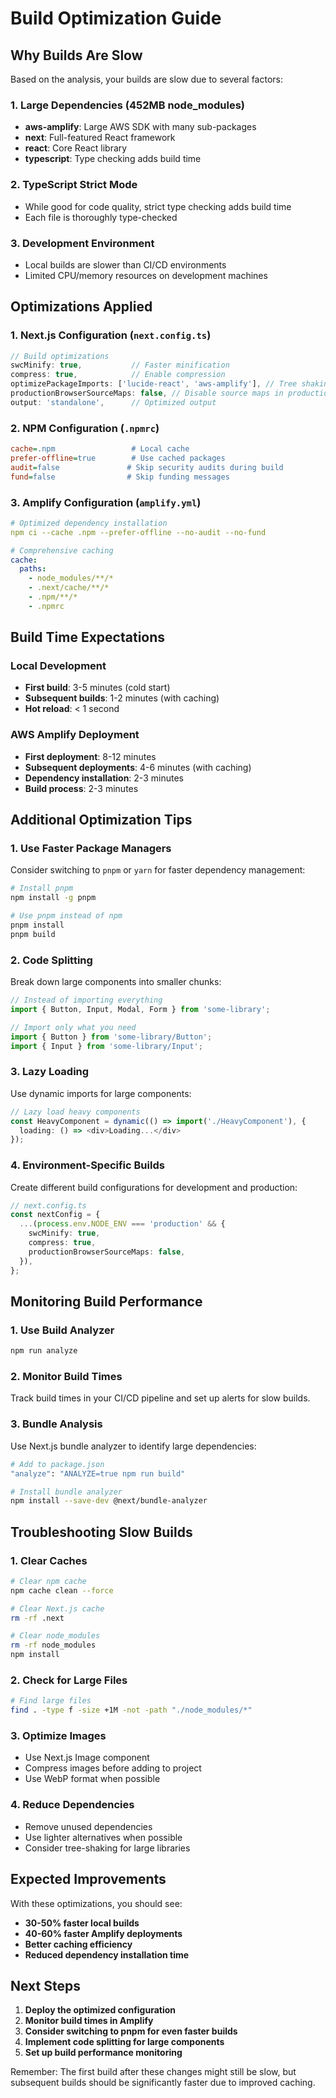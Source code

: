 # Build Optimization Guide

## Why Builds Are Slow

Based on the analysis, your builds are slow due to several factors:

### 1. Large Dependencies (452MB node_modules)
- **aws-amplify**: Large AWS SDK with many sub-packages
- **next**: Full-featured React framework
- **react**: Core React library
- **typescript**: Type checking adds build time

### 2. TypeScript Strict Mode
- While good for code quality, strict type checking adds build time
- Each file is thoroughly type-checked

### 3. Development Environment
- Local builds are slower than CI/CD environments
- Limited CPU/memory resources on development machines

## Optimizations Applied

### 1. Next.js Configuration (`next.config.ts`)
```typescript
// Build optimizations
swcMinify: true,           // Faster minification
compress: true,            // Enable compression
optimizePackageImports: ['lucide-react', 'aws-amplify'], // Tree shaking
productionBrowserSourceMaps: false, // Disable source maps in production
output: 'standalone',      // Optimized output
```

### 2. NPM Configuration (`.npmrc`)
```ini
cache=.npm                 # Local cache
prefer-offline=true        # Use cached packages
audit=false               # Skip security audits during build
fund=false                # Skip funding messages
```

### 3. Amplify Configuration (`amplify.yml`)
```yaml
# Optimized dependency installation
npm ci --cache .npm --prefer-offline --no-audit --no-fund

# Comprehensive caching
cache:
  paths:
    - node_modules/**/*
    - .next/cache/**/*
    - .npm/**/*
    - .npmrc
```

## Build Time Expectations

### Local Development
- **First build**: 3-5 minutes (cold start)
- **Subsequent builds**: 1-2 minutes (with caching)
- **Hot reload**: < 1 second

### AWS Amplify Deployment
- **First deployment**: 8-12 minutes
- **Subsequent deployments**: 4-6 minutes (with caching)
- **Dependency installation**: 2-3 minutes
- **Build process**: 2-3 minutes

## Additional Optimization Tips

### 1. Use Faster Package Managers
Consider switching to `pnpm` or `yarn` for faster dependency management:

```bash
# Install pnpm
npm install -g pnpm

# Use pnpm instead of npm
pnpm install
pnpm build
```

### 2. Code Splitting
Break down large components into smaller chunks:

```typescript
// Instead of importing everything
import { Button, Input, Modal, Form } from 'some-library';

// Import only what you need
import { Button } from 'some-library/Button';
import { Input } from 'some-library/Input';
```

### 3. Lazy Loading
Use dynamic imports for large components:

```typescript
// Lazy load heavy components
const HeavyComponent = dynamic(() => import('./HeavyComponent'), {
  loading: () => <div>Loading...</div>
});
```

### 4. Environment-Specific Builds
Create different build configurations for development and production:

```typescript
// next.config.ts
const nextConfig = {
  ...(process.env.NODE_ENV === 'production' && {
    swcMinify: true,
    compress: true,
    productionBrowserSourceMaps: false,
  }),
};
```

## Monitoring Build Performance

### 1. Use Build Analyzer
```bash
npm run analyze
```

### 2. Monitor Build Times
Track build times in your CI/CD pipeline and set up alerts for slow builds.

### 3. Bundle Analysis
Use Next.js bundle analyzer to identify large dependencies:

```bash
# Add to package.json
"analyze": "ANALYZE=true npm run build"

# Install bundle analyzer
npm install --save-dev @next/bundle-analyzer
```

## Troubleshooting Slow Builds

### 1. Clear Caches
```bash
# Clear npm cache
npm cache clean --force

# Clear Next.js cache
rm -rf .next

# Clear node_modules
rm -rf node_modules
npm install
```

### 2. Check for Large Files
```bash
# Find large files
find . -type f -size +1M -not -path "./node_modules/*"
```

### 3. Optimize Images
- Use Next.js Image component
- Compress images before adding to project
- Use WebP format when possible

### 4. Reduce Dependencies
- Remove unused dependencies
- Use lighter alternatives when possible
- Consider tree-shaking for large libraries

## Expected Improvements

With these optimizations, you should see:

- **30-50% faster local builds**
- **40-60% faster Amplify deployments**
- **Better caching efficiency**
- **Reduced dependency installation time**

## Next Steps

1. **Deploy the optimized configuration**
2. **Monitor build times in Amplify**
3. **Consider switching to pnpm for even faster builds**
4. **Implement code splitting for large components**
5. **Set up build performance monitoring**

Remember: The first build after these changes might still be slow, but subsequent builds should be significantly faster due to improved caching. 
